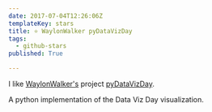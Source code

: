 ```yaml
---
date: 2017-07-04T12:26:06Z
templateKey: stars
title: ⭐ WaylonWalker pyDataVizDay
tags:
  - github-stars
published: True

---
```


I like [WaylonWalker's](https://github.com/WaylonWalker) project [pyDataVizDay](https://github.com/WaylonWalker/pyDataVizDay).

A python implementation of the Data Viz Day visualization.
